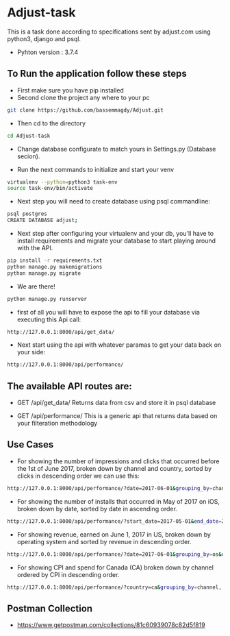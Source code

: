 # Adjust-task
This is a task done according to specifications sent by adjust.com using python3, django and psql.

- Pyhton version : 3.7.4

## To Run the application follow these steps

- First make sure you have pip installed
- Second clone the project any where to your pc

```bash
git clone https://github.com/bassemmagdy/Adjust.git
```

- Then cd to the directory

```bash
cd Adjust-task
```

- Change database configurate to match yours in Settings.py (Database secion).

- Run the next commands to initialize and start your venv

```bash
virtualenv --python=python3 task-env
source task-env/bin/activate
```

- Next step you will need to create database using psql commandline:

```bash
psql postgres
CREATE DATABASE adjust;
```

- Next step after configuring your virtualenv and your db, you'll have to install requirements and migrate your database to start playing around with the API.

```bash
pip install -r requirements.txt
python manage.py makemigrations
python manage.py migrate
```

- We are there!

```bash
python manage.py runserver
```

- first of all you will have to expose the api to fill your database via executing this Api call:

```bash
http://127.0.0.1:8000/api/get_data/
```

- Next start using the api with whatever paramas to get your data back on your side:

```bash
http://127.0.0.1:8000/api/performance/
```


## The available API routes are:

- GET /api/get_data/ Returns data from csv and store it in psql database

- GET /api/performance/ This is a generic api that returns data based on your filteration methodology


## Use Cases

- For showing the number of impressions and clicks that occurred before the 1st of June 2017, broken down by channel and country, sorted by clicks in descending order we can use this:

```bash
http://127.0.0.1:8000/api/performance/?date=2017-06-01&grouping_by=channel, country&order_by_clicks=desc
```

- For showing the number of installs that occurred in May of 2017 on iOS, broken down by date, sorted by date in ascending order.

```bash
http://127.0.0.1:8000/api/performance/?start_date=2017-05-01&end_date=2017-05-31&grouping_by=date&order_by_date=asc
```

- For showing revenue, earned on June 1, 2017 in US, broken down by operating system and sorted by revenue in descending order.

```bash
http://127.0.0.1:8000/api/performance/?date=2017-06-01&grouping_by=os&order_by_revenue=desc
```

- For showing CPI and spend for Canada (CA) broken down by channel ordered by CPI in descending order.

```bash
http://127.0.0.1:8000/api/performance/?country=ca&grouping_by=channel, cpi&order_by_cpi=desc
```

## Postman Collection

- https://www.getpostman.com/collections/81c60939078c82d5f819